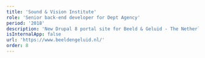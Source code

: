 ```yaml
---
title: 'Sound & Vision Institute'
role: 'Senior back-end developer for Dept Agency'
period: '2018'
description: 'New Drupal 8 portal site for Beeld & Geluid - The Netherlands Institute for Sound and Vision is the institute for media culture; an inspiring, creative and accessible meeting place for both private individuals and professionals.'
isInternalApp: false
url: 'https://www.beeldengeluid.nl/'
order: 8
---
```

